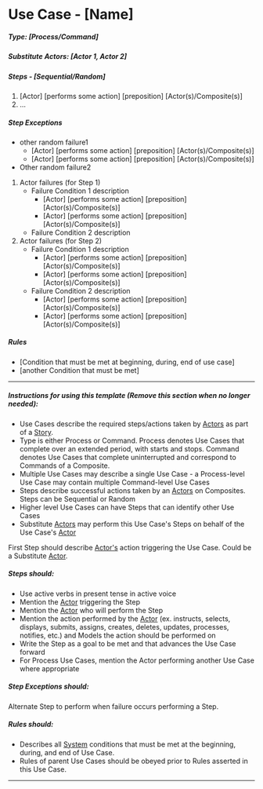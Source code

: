 ﻿# Use Case - [Name]

##### Type: [Process/Command]

##### Substitute Actors: [Actor 1, Actor 2]

##### Steps - [Sequential/Random]

1. [Actor] [performs some action] [preposition] [Actor(s)/Composite(s)]
2. ...

##### Step Exceptions

+ other random failure1
    + [Actor] [performs some action] [preposition] [Actor(s)/Composite(s)]
    + [Actor] [performs some action] [preposition] [Actor(s)/Composite(s)]
+ Other random failure2

1. Actor failures (for Step 1)
    + Failure Condition 1 description
        + [Actor] [performs some action] [preposition] [Actor(s)/Composite(s)]
        + [Actor] [performs some action] [preposition] [Actor(s)/Composite(s)]
    + Failure Condition 2 description
2. Actor failures (for Step 2)
    + Failure Condition 1 description
        + [Actor] [performs some action] [preposition] [Actor(s)/Composite(s)]
        + [Actor] [performs some action] [preposition] [Actor(s)/Composite(s)] 
    + Failure Condition 2 description
        + [Actor] [performs some action] [preposition] [Actor(s)/Composite(s)]
        + [Actor] [performs some action] [preposition] [Actor(s)/Composite(s)]

##### Rules

+ [Condition that must be met at beginning, during, end of use case]
+ [another Condition that must be met]

---
##### Instructions for using this template (Remove this section when no longer needed):

* Use Cases describe the required steps/actions taken by [Actors](Actor.md) as part of a [Story](Story.md). 
* Type is either Process or Command. Process denotes Use Cases that complete over an extended period, with starts and stops. Command denotes Use Cases that complete uninterrupted and correspond to Commands of a Composite.
* Multiple Use Cases may describe a single Use Case - a Process-level Use Case may contain multiple Command-level Use Cases 
* Steps describe successful actions taken by an [Actors](Actor.md) on Composites. Steps can be Sequential or Random
* Higher level Use Cases can have Steps that can identify other Use Cases
* Substitute [Actors](Actor.md) may perform this Use Case's Steps on behalf of the Use Case's [Actor](Actor.md)


First Step should describe [Actor's](Actor.md) action triggering the Use Case. Could be a Substitute [Actor](Actor.md).


##### Steps should:

* Use active verbs in present tense in active voice
* Mention the [Actor](Actor.md) triggering the Step 
* Mention the [Actor](Actor.md) who will perform the Step
* Mention the action performed by the [Actor](Actor.md) (ex. instructs, selects, displays, submits, assigns, creates, deletes, updates, processes, notifies, etc.) and Models the action should be performed on 
* Write the Step as a goal to be met and that advances the Use Case forward
* For Process Use Cases, mention the Actor performing another Use Case where appropriate

##### Step Exceptions should:

Alternate Step to perform when failure occurs performing a Step.


##### Rules should:

* Describes all [System](System.md) conditions that must be met at the beginning, during, and end of Use Case.
* Rules of parent Use Cases should be obeyed prior to Rules asserted in this Use Case.

---

